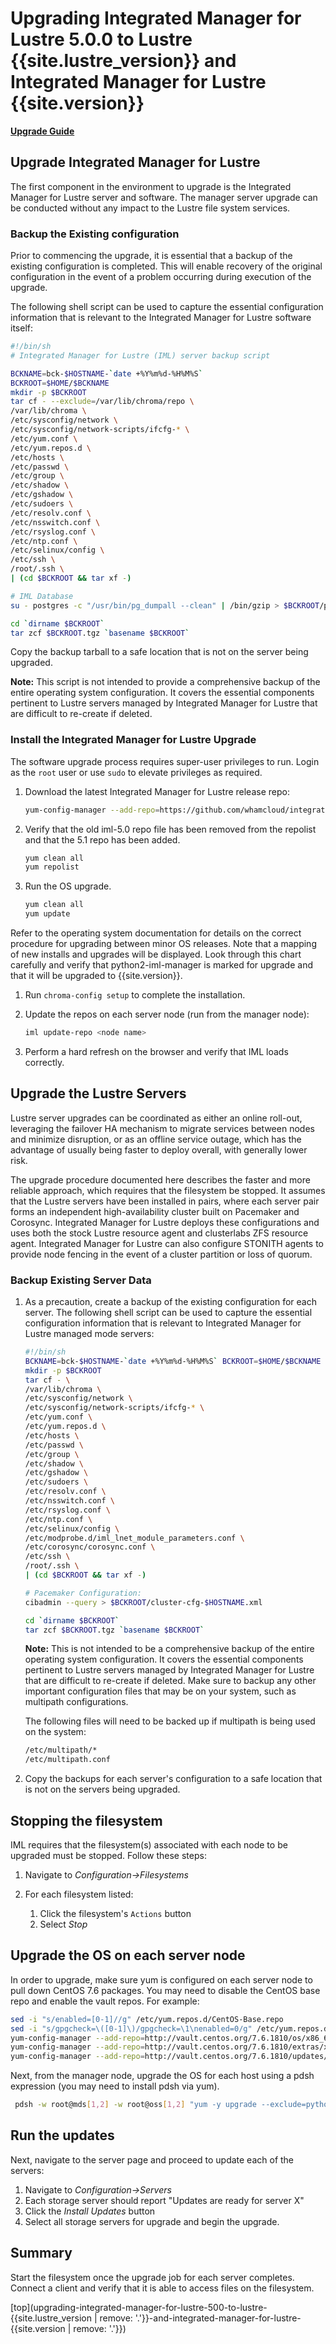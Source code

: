 # Upgrading Integrated Manager for Lustre 5.0.0 to Lustre {{site.lustre_version}} and Integrated Manager for Lustre {{site.version}}

[**Upgrade Guide**](ug_TOC.md)

## Upgrade Integrated Manager for Lustre

The first component in the environment to upgrade is the Integrated Manager for Lustre server and software. The manager server upgrade can be conducted without any impact to the Lustre file system services.

### Backup the Existing configuration

Prior to commencing the upgrade, it is essential that a backup of the existing configuration is completed. This will enable recovery of the original configuration in the event of a problem occurring during execution of the upgrade.

The following shell script can be used to capture the essential configuration information that is relevant to the Integrated Manager for Lustre software itself:

```bash
#!/bin/sh
# Integrated Manager for Lustre (IML) server backup script

BCKNAME=bck-$HOSTNAME-`date +%Y%m%d-%H%M%S`
BCKROOT=$HOME/$BCKNAME
mkdir -p $BCKROOT
tar cf - --exclude=/var/lib/chroma/repo \
/var/lib/chroma \
/etc/sysconfig/network \
/etc/sysconfig/network-scripts/ifcfg-* \
/etc/yum.conf \
/etc/yum.repos.d \
/etc/hosts \
/etc/passwd \
/etc/group \
/etc/shadow \
/etc/gshadow \
/etc/sudoers \
/etc/resolv.conf \
/etc/nsswitch.conf \
/etc/rsyslog.conf \
/etc/ntp.conf \
/etc/selinux/config \
/etc/ssh \
/root/.ssh \
| (cd $BCKROOT && tar xf -)

# IML Database
su - postgres -c "/usr/bin/pg_dumpall --clean" | /bin/gzip > $BCKROOT/pgbackup-`date +\%Y-\%m-\%d-\%H:\%M:\%S`.sql.gz

cd `dirname $BCKROOT`
tar zcf $BCKROOT.tgz `basename $BCKROOT`
```

Copy the backup tarball to a safe location that is not on the server being upgraded.

**Note:** This script is not intended to provide a comprehensive backup of the entire operating system configuration. It covers the essential components pertinent to Lustre servers managed by Integrated Manager for Lustre that are difficult to re-create if deleted.

### Install the Integrated Manager for Lustre Upgrade

The software upgrade process requires super-user privileges to run. Login as the `root` user or use `sudo` to elevate privileges as required.

1. Download the latest Integrated Manager for Lustre release repo:

   ```sh
   yum-config-manager --add-repo=https://github.com/whamcloud/integrated-manager-for-lustre/releases/download/v5.1.0/chroma_support.repo
   ```

1. Verify that the old iml-5.0 repo file has been removed from the repolist and that the 5.1 repo has been added.

   ```bash
   yum clean all
   yum repolist
   ```

1. Run the OS upgrade.

   ```bash
   yum clean all
   yum update
   ```

Refer to the operating system documentation for details on the correct procedure for upgrading between minor OS releases. Note that a mapping of new installs and upgrades will be displayed. Look through this chart carefully and verify that python2-iml-manager is marked for upgrade and that it will be upgraded to {{site.version}}.

1. Run `chroma-config setup` to complete the installation.

1. Update the repos on each server node (run from the manager node):

   ```bash
   iml update-repo <node name>
   ```

1. Perform a hard refresh on the browser and verify that IML loads correctly.

## Upgrade the Lustre Servers

Lustre server upgrades can be coordinated as either an online roll-out, leveraging the failover HA mechanism to migrate services between nodes and minimize disruption, or as an offline service outage, which has the advantage of usually being faster to deploy overall, with generally lower risk.

The upgrade procedure documented here describes the faster and more reliable approach, which requires that the filesystem be stopped. It assumes that the Lustre servers have been installed in pairs, where each server pair forms an independent high-availability cluster built on Pacemaker and Corosync. Integrated Manager for Lustre deploys these configurations and uses both the stock Lustre resource agent and clusterlabs ZFS resource agent. Integrated Manager for Lustre can also configure STONITH agents to provide node fencing in the event of a cluster partition or loss of quorum.

### Backup Existing Server Data

1. As a precaution, create a backup of the existing configuration for each server. The following shell script can be used to capture the essential configuration information that is relevant to Integrated Manager for Lustre managed mode servers:

   ```bash
   #!/bin/sh
   BCKNAME=bck-$HOSTNAME-`date +%Y%m%d-%H%M%S` BCKROOT=$HOME/$BCKNAME
   mkdir -p $BCKROOT
   tar cf - \
   /var/lib/chroma \
   /etc/sysconfig/network \
   /etc/sysconfig/network-scripts/ifcfg-* \
   /etc/yum.conf \
   /etc/yum.repos.d \
   /etc/hosts \
   /etc/passwd \
   /etc/group \
   /etc/shadow \
   /etc/gshadow \
   /etc/sudoers \
   /etc/resolv.conf \
   /etc/nsswitch.conf \
   /etc/rsyslog.conf \
   /etc/ntp.conf \
   /etc/selinux/config \
   /etc/modprobe.d/iml_lnet_module_parameters.conf \
   /etc/corosync/corosync.conf \
   /etc/ssh \
   /root/.ssh \
   | (cd $BCKROOT && tar xf -)

   # Pacemaker Configuration:
   cibadmin --query > $BCKROOT/cluster-cfg-$HOSTNAME.xml

   cd `dirname $BCKROOT`
   tar zcf $BCKROOT.tgz `basename $BCKROOT`
   ```

   **Note:** This is not intended to be a comprehensive backup of the entire operating system configuration. It covers the essential components pertinent to Lustre servers managed by Integrated Manager for Lustre that are difficult to re-create if deleted. Make sure to backup any other important configuration files that may be on your system, such as multipath configurations.

   The following files will need to be backed up if multipath is being used on the system:

   ```sh
   /etc/multipath/*
   /etc/multipath.conf
   ```

1. Copy the backups for each server's configuration to a safe location that is not on the servers being upgraded.

## Stopping the filesystem

IML requires that the filesystem(s) associated with each node to be upgraded must be stopped. Follow these steps:

1. Navigate to _Configuration->Filesystems_
1. For each filesystem listed:

   1. Click the filesystem's `Actions` button
   1. Select _Stop_

## Upgrade the OS on each server node

In order to upgrade, make sure yum is configured on each server node to pull down CentOS 7.6 packages. You may need to disable the CentOS base repo and enable the vault repos. For example:

```bash
sed -i "s/enabled=[0-1]//g" /etc/yum.repos.d/CentOS-Base.repo
sed -i "s/gpgcheck=\([0-1]\)/gpgcheck=\1\nenabled=0/g" /etc/yum.repos.d/CentOS-Base.repo
yum-config-manager --add-repo=http://vault.centos.org/7.6.1810/os/x86_64/
yum-config-manager --add-repo=http://vault.centos.org/7.6.1810/extras/x86_64/
yum-config-manager --add-repo=http://vault.centos.org/7.6.1810/updates/x86_64/
```

Next, from the manager node, upgrade the OS for each host using a pdsh expression (you may need to install pdsh via yum).

```bash
 pdsh -w root@mds[1,2] -w root@oss[1,2] "yum -y upgrade --exclude=python2-iml*"
```

## Run the updates

Next, navigate to the server page and proceed to update each of the servers:

1. Navigate to _Configuration->Servers_
1. Each storage server should report "Updates are ready for server X"
1. Click the _Install Updates_ button
1. Select all storage servers for upgrade and begin the upgrade.

## Summary

Start the filesystem once the upgrade job for each server completes. Connect a client and verify that it is able to access files on the filesystem.

[top](upgrading-integrated-manager-for-lustre-500-to-lustre-{{site.lustre_version | remove: '.'}}-and-integrated-manager-for-lustre-{{site.version | remove: '.'}})
